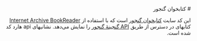 <div dir="rtl">
# کتابخوان گنجور

این کد سایت [کتابخوان گنجور](http://viewer.ganjoor.net/) است که با استفاده از [Internet Archive BookReader](https://openlibrary.org/dev/docs/bookreader) کتابهای در دسترس از طریق [API گنجینهٔ گنجور](https://ganjgah.ir) را نمایش می‌دهد. نشانیهای api هارد کد شده است. 

</div>
